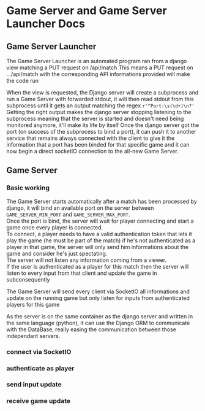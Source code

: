 # Game Server and Game Server Launcher Docs

## Game Server Launcher

The Game Server Launcher is an automated program ran from a django view matching a PUT request on /api/match
This means a PUT request on .../api/match with the corresponding API informations provided will make the code run

When the view is requested, the Django server will create a subprocess and run a Game Server with forwarded stdout, it will then read stdout from this subprocess until it gets an output matching the regex ```r'^Port:\s(\d+)\n?'```\
Getting the right output makes the django server stopping listening to the subprocess meaning that the server is started and doesn't need being monitored anymore, it'll make its life by itself
Once the django server got the port (on success of the subprocess to bind a port), it can push it to another service that remains always connected with the client to give it the information that a port has been binded for that specific game and it can now begin a direct socketIO connection to the all-new Game Server.

## Game Server

### Basic working

The Game Server starts automatically after a match has been processed by django, it will bind an available port on the server between ```GAME_SERVER_MIN_PORT``` and ```GAME_SERVER_MAX_PORT```.\
Once the port is bind, the server will wait for player connecting and start a game once every player is connected.\
To connect, a player needs to have a valid authentication token that lets it play the game (he must be part of the match) if he's not authenticated as a player in that game, the server will only send him informations about the game and consider he's just spectating.\
The server will not listen any information coming from a viewer.\
If the user is authenticated as a player for this match then the server will listen to every input from that client and update the game in subconsequently

The Game Server will send every client via SocketIO all informations and update on the running game but only listen for inputs from authenticated players for this game

As the server is on the same container as the django server and written in the same language (python), it can use the Django ORM to communicate with the DataBase, really easing the communication between those independant servers.

### connect via SocketIO

### authenticate as player

### send input update

### receive game update

